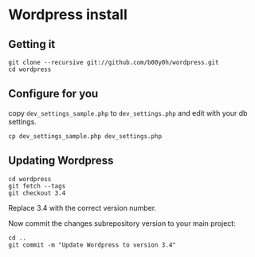 # Wordpress install

## Getting it

    git clone --recursive git://github.com/b00y0h/wordpress.git
    cd wordpress

## Configure for you

copy `dev_settings_sample.php` to `dev_settings.php` and edit with your db settings.

    cp dev_settings_sample.php dev_settings.php
    
## Updating Wordpress
    cd wordpress
    git fetch --tags
    git checkout 3.4

Replace 3.4 with the correct version number.

Now commit the changes subrepository version to your main project:

    cd ..
    git commit -m "Update Wordpress to version 3.4"